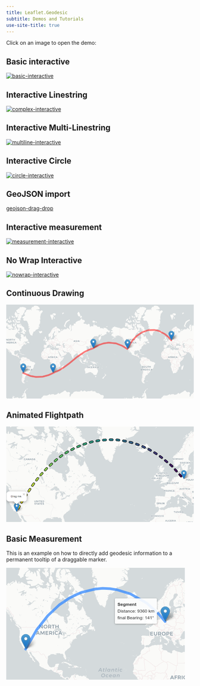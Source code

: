 ```yaml
---
title: Leaflet.Geodesic
subtitle: Demos and Tutorials
use-site-title: true
---
```


Click on an image to open the demo:

## Basic interactive

[![basic-interactive](img/basic-interactive.png)](basic-interactive.html)

## Interactive Linestring

[![complex-interactive](img/complex-interactive.png)](complex-interactive.html)

## Interactive Multi-Linestring

[![multiline-interactive](img/multiline-interactive.png)](multiline-interactive.html)

## Interactive Circle

[![circle-interactive](img/circle-interactive.png)](circle-interactive.html)

## GeoJSON import

[geojson-drag-drop](geojson-drag-drop.html)

## Interactive measurement

[![measurement-interactive](img/measurement.png)](measurement-interactive.html)

## No Wrap Interactive

[![nowrap-interactive](img/nowrap-interactive.png)](nowrap-interactive.html)

## Continuous Drawing

[![multiline-nosplit](img/multiline-nosplit.png)](multiline-nosplit.html)

## Animated Flightpath

[![flightpath-animated](img/flightpath-animated.png)](flightpath-animated.html)

## Basic Measurement

This is an example on how to directly add geodesic information to a permanent tooltip of a draggable marker.

[![basic-measurement](img/basic-measurement.png)](basic-measurement.html)
